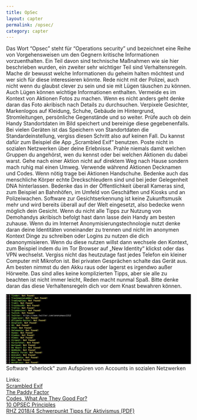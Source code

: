 ```yaml
---
title: OpSec
layout: capter
permalink: /opsec/
category: capter
---
```

Das Wort “Opsec” steht für “Operations security” und bezeichnet eine Reihe von Vorgehensweisen um den Gegnern kritische Informationen vorzuenthalten. Ein Teil davon sind technische Maßnahmen wie sie hier beschrieben wurden, ein zweiter sehr wichtiger Teil sind Verhaltensregeln. Mache dir bewusst welche Informationen du geheim halten möchtest und wer sich für diese interessieren könnte. Rede nicht mit der Polizei, auch nicht wenn du glaubst clever zu sein und sie mit Lügen täuschen zu können. Auch Lügen können wichtige Informationen enthalten.
Vermeide es im Kontext von Aktionen Fotos zu machen. 
Wenn es nicht anders geht denke daran das Foto akribisch nach Details zu durchsuchen. Verpixele Gesichter, Markenlogos auf Kleidung, Schuhe, Gebäude im Hintergrund, Stromleitungen, persönliche Gegenstände und so weiter. Prüfe auch ob dein Handy Standortdaten im Bild speichert und bereinige diese gegebenenfalls. Bei vielen Geräten ist das Speichern von Standortdaten die Standardeinstellung, vergiss diesen Schritt also auf keinen Fall. Du kannst dafür zum Beispiel die App „Scrambled Exif“ benutzen.
Poste nicht in sozialen Netzwerken über deine Erlebnisse. Prahle niemals damit welchen Gruppen du angehörst, wen du kennst oder bei welchen Aktionen du dabei warst.
Gehe nach einer Aktion nicht auf direktem Weg nach Hause sondern mach ruhig mal einen Umweg. Verwende während Aktionen Decknamen und Codes. Wenn nötig trage bei Aktionen Handschuhe. Bedenke auch das menschliche Körper echte Dreckschleudern sind und bei jeder Gelegenheit DNA hinterlassen. Bedenke das in der Öffentlichkeit überall Kameras sind, zum Beispiel an Bahnhöfen, im Umfeld von Geschäften und Kiosks und an Polizeiwachen. Software zur Gesichtserkennung ist keine Zukunftsmusik mehr und wird bereits überall auf der Welt eingesetzt, also bedecke wenn möglich dein Gesicht. Wenn du nicht alle Tipps zur Nutzung von Demohandys akribisch befolgt hast dann lasse dein Handy am besten zuhause.
Wenn du im Internet Anonymisierungstechnologie nutzt denke daran deine Identitäten voneinander zu trennen und nicht im anonymen Kontext Dinge zu schreiben oder Logins zu nutzen die dich deanonymisieren. Wenn du diese nutzen willst dann wechsele den Kontext, zum Beispiel indem du im Tor Browser auf „New Identity“ klickst oder das VPN wechselst.
Vergiss nicht das heutzutage fast jedes Telefon ein kleiner Computer mit Mikrofon ist. Bei privaten Gesprächen schalte das Gerät aus. Am besten nimmst du den Akku raus oder lagerst es irgendwo außer Hörweite.
Das sind alles keine komplizierten Tipps, aber sie alle zu beachten ist nicht immer leicht, Reden macht nunmal Spaß. Bitte denke daran das diese Verhaltensregeln dich vor dem Knast bewahren können.

![](../assets/posts/sherlock.jpg)
Software "sherlock" zum Aufspüren von Accounts in sozialen Netzwerken

Links:<br>
[Scrambled Exif](https://gitlab.com/juanitobananas/scrambled-exif)<br>
[The Paddy Factor](https://grugq.github.io/blog/2013/03/18/the-paddy-factor/)<br>
[Codes, What Are They Good For?](https://grugq.github.io/blog/2013/12/21/codes-what-are-they-good-for/)<br>
[10 OPSEC Principles](https://operational-security.com/10-opsec-principles/)<br>
[RHZ 2018/4 Schwerpunkt Tipps für Aktivismus (PDF)](https://rote-hilfe.de/rote-hilfe-zeitung/heftarchiv?download=187:rote-hilfe-zeitung-4-2018)<br>
